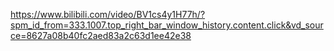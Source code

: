 

https://www.bilibili.com/video/BV1cs4y1H77h/?spm_id_from=333.1007.top_right_bar_window_history.content.click&vd_source=8627a08b40fc2aed83a2c63d1ee42e38